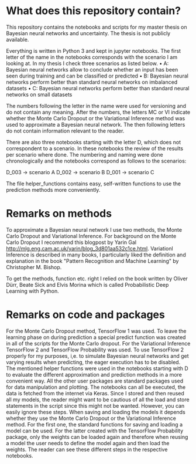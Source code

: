 # What does this repository contain?
This repository contains the notebooks and scripts for my master thesis on Bayesian neural networks and uncertainty. The thesis is not publicly available.

Everything is written in Python 3 and kept in jupyter notebooks. The first letter of the name in the notebooks corresponds with the scenario I am looking at. In my thesis I check three scenarios as listed below.
•	A: Bayesian neural networks allow to conclude whether an input has been seen during training and can be classified or predicted
•	B: Bayesian neural networks perform better than standard neural networks on imbalanced datasets
•	C: Bayesian neural networks perform better than standard neural networks on small datasets 

The numbers following the letter in the name were used for versioning and do not contain any meaning. After the numbers, the letters MC or VI indicate whether the Monte Carlo Dropout or the Variational Inference method was used to approximate a Bayesian neural network. The then following letters do not contain information relevant to the reader. 

There are also three notebooks starting with the letter D, which does not correspondent to a scenario. In these notebooks the review of the results per scenario where done. The numbering and naming were done chronologically and the notebooks correspond as follows to the scenarios:

D_003 -> scenario A
D_002 -> scenario B
D_001 -> scenario C

The file helper_functions contains easy, self-written functions to use the prediction methods more conveniently.

# Remarks on methods
To approximate a Bayesian neural network I use two methods, the Monte Carlo Dropout and Variational Inference. For background on the Monte Carlo Dropout I recommend this blogpost by Yarin Gal http://mlg.eng.cam.ac.uk/yarin/blog_3d801aa532c1ce.html. Variationl Inference is described in many books, I particularly liked the definition and explanation in the book "Pattern Recognition and Machine Learning" by Christopher M. Bishop. 

To get the methods, function etc. right I relied on the book written by Oliver Dürr, Beate Sick and Elvis Morina which is called Probabilistic Deep Learning with Python.

# Remarks on code and packages
For the Monte Carlo Dropout method, TensorFlow 1 was used. To leave the learning phase on during prediction a special predict function was created in all of the scripts for the Monte Carlo dropout. 
For the Variational Inference TensorFlow 2 and TensorFlow Probability was used. To use TensorFlow 2 properly for my purposes, i,e. to simulate Bayesian neural networks and get varying results when predicting, the eager execution has to be disabled.
The mentioned helper functions were used in the notebooks starting with D to evaluate the different approximation and prediction methods in a more convenient way.
All the other user packages are standard packages used for data manipulation and plotting.
The notebooks can all be executed, the data is fetched from the internet via Keras. Since I stored and then reused all my models, the reader might want to be cautious of all the load and store statements in the script since this might not be wanted. However, you can easily ignore these steps.
When saving and loading the models it depends whether they use the Monte Carlo Dropout or the Variational Inference method. For the first one, the standard functions for saving and loading a model can be used. For the latter created with the TensorFlow Probability package, only the weights can be loaded again and therefore when reusing a model the user needs to define the model again and then load the weights. The reader can see these different steps in the respective notebooks.
